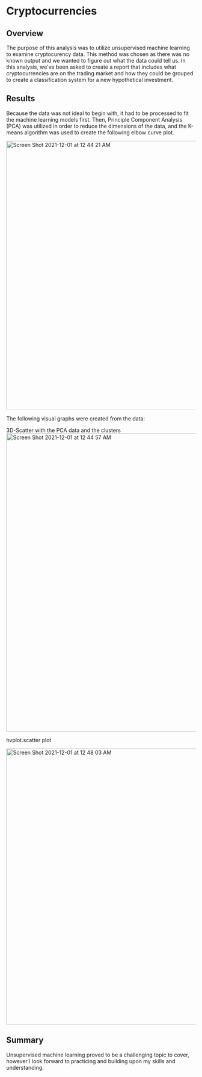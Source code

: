 # Cryptocurrencies
  ## Overview
  The purpose of this analysis was to utilize unsupervised machine learning to examine cryptocurency data. This method was chosen as there was no known output and we wanted to figure out what the data could tell us. In this analysis, we've been asked to create a report that includes what cryptocurrencies are on the trading market and how they could be grouped to create a classification system for a new hypothetical investment.
  ## Results
  Because the data was not ideal to begin with, it had to be processed to fit the machine learning models first. 
  Then, Principle Component Analysis (PCA) was utilized in order to reduce the dimensions of the data, and the K-means algorithm was used to create the following elbow curve plot. 
  
  <img width="715" alt="Screen Shot 2021-12-01 at 12 44 21 AM" src="https://user-images.githubusercontent.com/60943801/144185417-e8070770-c57d-4d15-ab53-4c037801d65e.png">

  The following visual graphs were created from the data:
  
  3D-Scatter with the PCA data and the clusters
  <img width="792" alt="Screen Shot 2021-12-01 at 12 44 57 AM" src="https://user-images.githubusercontent.com/60943801/144185536-ba03faca-c29e-45f4-87ba-aa33d1bd2e53.png">
  
  hvplot.scatter plot
  
  <img width="733" alt="Screen Shot 2021-12-01 at 12 48 03 AM" src="https://user-images.githubusercontent.com/60943801/144185671-7f3db290-d024-487b-998e-1d107116c297.png">

## Summary
Unsupervised machine learning proved to be a challenging topic to cover, however I look forward to practicing and building upon my skills and understanding. 
  
